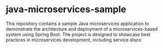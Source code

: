 # java-microservices-sample
This repository contains a sample Java microservices application to demonstrate the architecture and deployment of a microservices-based system using Spring Boot. The project is designed to showcase best practices in microservices development, including service disco
